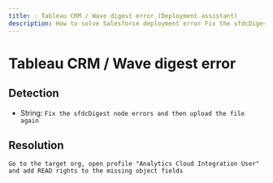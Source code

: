 ```yaml
---
title: : Tableau CRM / Wave digest error (Deployment assistant)
description: How to solve Salesforce deployment error Fix the sfdcDigest node errors and then upload the file again
---
```

<!-- markdownlint-disable MD013 -->
# Tableau CRM / Wave digest error

## Detection

- String: `Fix the sfdcDigest node errors and then upload the file again`

## Resolution

```shell
Go to the target org, open profile "Analytics Cloud Integration User" and add READ rights to the missing object fields 
```
